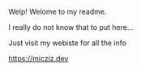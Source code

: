 Welp! Welome to my readme.

I really do not know that to put here...

Just visit my webiste for all the info

https://micziz.dev
